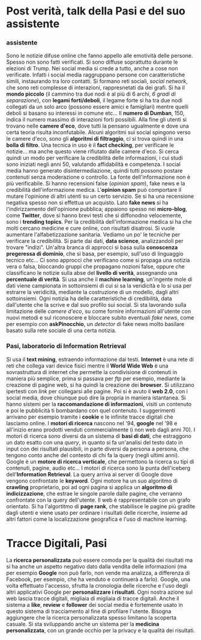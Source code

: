 # Post verità, talk della Pasi e del suo assistente

### assistente

Sono le notizie difuse online che fanno appello alle emotività delle persone. Spesso non sono fatti verificati. Si sono diffuse soprattutto durante le elezioni di Trump. Nei social media si crede a tutto, anche a cose non verificate. Infatti i social media raggruppano persone con caratteristiche simili, instaurando tra loro contatti. Si formano reti sociali, _social network_, che sono reti complesse di interazioni, rappresnetati da dei grafi.  Si ha il **mondo piccolo** (il cammino tra due nodi è al più di 6 archi, *6 gradi di separazione*), con **legami forti/deboli**, il legame forte si ha tra due nodi collegati da un solo arco (possono essere amici e famigliari) mentre quelli deboli si basano su interessi in comune etc... Il **numero di Dumban**, 150, indica il numero massimo di interazioni forti possibili. Alla fine gli utenti si trovano nelle **camere d'eco**, dove tutti la pensano ugualmente e dove una certa teoria risulta inconfutabile. Alcuni algoritmi sui social spingono verso le camere d'eco, sono gli **algoritmi di filtraggio**, ci si trova quindi in una **bolla di filtro**. Una tecnica in uso è il **fact checking**, per verificare le notizie... ma anche questo viene rifiutato dalle camere d'eco. Si cerca quindi un modo per verificare la credibilità delle informazioni, i cui studi sono iniziati negli anni 50, valutando affidabilità e competenza. I social media hanno generato disintermediazione, quindi tutti possono postare contenuti senza moderazione o controllo. La fonte dell'informazione non è più verificabile. Si hanno recensioni false (*opinion spam*), fake news e la credibilità dell'informazione medica. L'**opinion spam** può comportare il mutare l'opinione di altri utenti su un certo servizio. Se si ha una recensione negativa spesso non si effettua un acquisto. Lato **fake news** si ha l'indirizzamento dell'opinione pubblica; appaiono spesso nei **micro-blog**, come **Twitter**, dove si hanno brevi testi che si diffonodno velocemente, sono i **trending topics**. Per la credibilità dell'informazione medica si ha che molti cercano medicine e cure online, con risultati disatrosi. Si vuole aumentare l'alfabetizzazione sanitaria. Vediamo un po' le tecniche per verificare la credibilità. Si parte dai dati, **data science**, analizzandoli per trovare "indizi". Un'altra branca di approcci si basa sulla **conoscenza pregeressa di dominio**, che si basa, per esempio, sull'uso di linguaggio tecnico etc... Ci sono approcci che verificano come si propaga una notizia vera o falsa, bloccando gruppi che propagano nozioni false, oppure che classificano le notizie sulla abse del **livello di verità**, assegnando una **percentuale di verità**. Si usa anche il **machine learning**, un'ingente mole di dati viene campionata in sottoinsiemi di cui si sa la veridicità e lo si usa per estrarre la veridicità, mediante la costruzione di un modello, dagli altri sottoinsiemi. Ogni notizia ha delle caratteristiche di credibilità, data dall'utente che la scrive e dal suo profilo sui social. Si sta lavorando sulla limitazione delle *camere d'eco*, su come fornire informazioni all'utente con nuovi metodi e sul riconoscere e bloccare subito eventuali *fake news*, come per esempio con **askPinocchio**, un *detector* di fake news molto basilare basato sulla rete sociale di una certa notizia.     

### Pasi, laboratorio di Information Retrieval

Si usa il **text mining**, estraendo informazione dai testi. **Internet** è una rete di reti che collega vari device fisici mentre il **World Wide Web** è una sovrastruttura di internet che permette la condivisione di contenuti in maniera più semplice, prima si passava per *ftp* per esempio, mediante la creazione di pagine web, si ha quindi la creazione dei **browser**. Si utilizzano ipertesti con *link* per collegarsi alle pagine. Poi si è avuto il **web 2.0**, con i social media, dove chiunque può dire la propria in maniera istantanea. Si hanno sistemi per la **raccomandazione di informazioni**, visiti un contenuto e poi le pubblicità ti bombardano con quel contenuto. I suggerimenti arrivano per esempio tramite i **cookie** e le infinite tracce digitali che lasciamo online. I **motori di ricerca** nascono nel '94, **google** nel '98 e all'inizio erano prodotti venduti commercialmente (i non web dagli anni 70). I motori di ricerca sono diversi da un sistema di **basi di dati**, che estraggono un dato esatto con una *query*, in quanto si fa un'analisi del testo dato in input con dei risultati plausibili, in parte diversi da persona a persona, che tengono conto anche del contesto di chi fa la query (negli ultimi anni). Google è un **motore di ricerca verticale**, che permettono la ricerca su tipi di contenuti, pagine, audio etc... I motori di ricerca sono la punta dell'iceberg dell'**Information Retrieval**. La query arriva ai server di Google dove vengono confrontate le **keyword**. Ogni motore ha un suo algoritmo di **crawling** proprietario, poi ad ogni pagina si applica un **algoritmo di indicizzazione**, che estrae le singole parole dalle pagine, che verranno confrontate con la query dell'utente. Il web è rappresentabile con un grafo orientato. Si ha l'algortitmo di **page rank**, che stabilisce le pagine più gradite dagli utenti e viene usato per ordinare i risultati delle ricerche, insieme ad altri fattori come la localizzazione geografica e l'uso di machine learning. 

# Tracce Digitali, Pasi

La **ricerca personalizzata** può essere comoda per la qualità dei risultati ma si ha anche un aspetto negativo dato dalla vendita delle informazioni (ma per esempio **Google** non può farlo, non vende ma analizza, a differenza di Facebook, per esempio, che ha venduto e continuerà a farlo). Google, una volta effettuato l'accesso, sfrutta la cronologia delle ricerche e l'uso degli altri applicativi Google per **personalizzare i risultati**. Ogni nostra azione sul web lascia tracce digitali, migliaia di migliaia di tracce digitali. Anche il sistema a **like**, **review** e **follower** dei social media è fortemente usato in questo sistema di tracciamento al fine di profilare l'utente. Bisogna aggiungere che la ricerca personalizzata spesso limitano la scoperta casuale. Si sta sviluppando anche un sistema per la **medicina personalizzata**, con un grande occhio per la privacy e la qualità dei risultati. 
